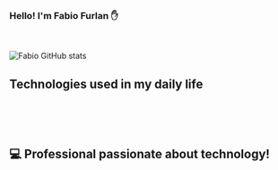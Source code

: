 ### Hello! I'm Fabio Furlan ✋
<br/>

![Fabio GitHub stats](https://github-readme-stats.vercel.app/api?username=fabio-furlan&show_icons=true&theme=dark)

## Technologies used in my daily life

<div style="display: inline_block"><br/>
<img align="center" alt "html5" src="https://img.shields.io/badge/HTML5-E34F26?style=for-the-badge&logo=html5&logoColor=white"/>
<img align="center" alt "html5" src="https://img.shields.io/badge/CSS-239120?&style=for-the-badge&logo=css3&logoColor=white"/>
<img align="center" alt "html5" src="https://img.shields.io/badge/JavaScript-323330?style=for-the-badge&logo=javascript&logoColor=F7DF1E"/>
<img align="center" alt "html5" src="https://img.shields.io/badge/C%23-239120?style=for-the-badge&logo=c-sharp&logoColor=white"/>
<img align="center" alt "html5" src="https://img.shields.io/badge/Python-14354C?style=for-the-badge&logo=python&logoColor=white"/>
</div><br/>

## 💻 Professional passionate about technology!


